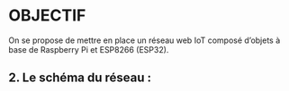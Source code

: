 # OBJECTIF
On se propose de mettre en place un réseau web IoT composé d’objets à base de Raspberry Pi et ESP8266 (ESP32).

## 2.	Le schéma du réseau :
